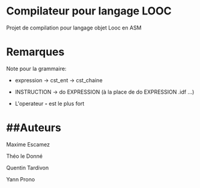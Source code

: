 # Compilateur pour langage LOOC

Projet de compilation pour langage objet Looc en ASM

Remarques
===

Note pour la grammaire:

- expression -> cst_ent
           -> cst_chaine

- INSTRUCTION -> do EXPRESSION (à la place de do EXPRESSION .idf ...)  

- L'operateur **-** est le plus fort

##Auteurs
==
Maxime Escamez

Théo le Donné

Quentin Tardivon

Yann Prono

